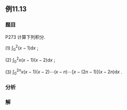 ## 例11.13
### 题目
P273 计算下列积分.

(1) ${\int }_{0}^{2}( {x - 1}) \mathrm{d}x$ ;

(2) ${\int }_{0}^{2}x( {x - 1}) ( {x - 2}) \mathrm{d}x$ ;

(3) ${\int }_{0}^{2n}x( {x - 1}) ( {x - 2}) \cdots ( {x - n}) \cdots \lbrack {x - ( {{2n} - 1}) }\rbrack ( {x - {2n}}) \mathrm{d}x$ .
### 分析

### 解